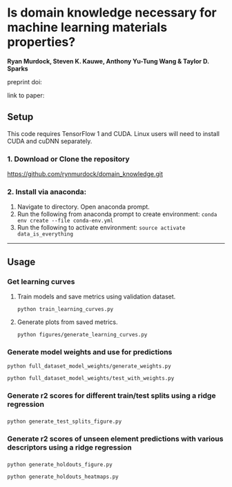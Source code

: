 


# Is domain knowledge necessary for machine learning materials properties?

**Ryan Murdock, Steven K. Kauwe, Anthony Yu-Tung Wang & Taylor D. Sparks**

preprint doi: 

link to paper: 

## Setup
This code requires TensorFlow 1 and CUDA. Linux users will need to install CUDA and cuDNN separately.
### 1. Download or Clone the repository
https://github.com/rynmurdock/domain_knowledge.git

### 2. Install via anaconda:
1. Navigate to directory. Open anaconda prompt.
1. Run the following from anaconda prompt to create environment:
`conda env create --file conda-env.yml`
1. Run the following to activate environment:
`source activate data_is_everything`


--------
## Usage
### Get learning curves
1. Train models and save metrics using validation dataset.

    `python train_learning_curves.py`

2. Generate plots from saved metrics.

    `python figures/generate_learning_curves.py`

### Generate model weights and use for predictions


`python full_dataset_model_weights/generate_weights.py`

`python full_dataset_model_weights/test_with_weights.py`

### Generate r2 scores for different train/test splits using a ridge regression
###
 `python generate_test_splits_figure.py`

### Generate r2 scores of unseen element predictions with various descriptors using a ridge regression
###
 `python generate_holdouts_figure.py`
 
 `python generate_holdouts_heatmaps.py`
